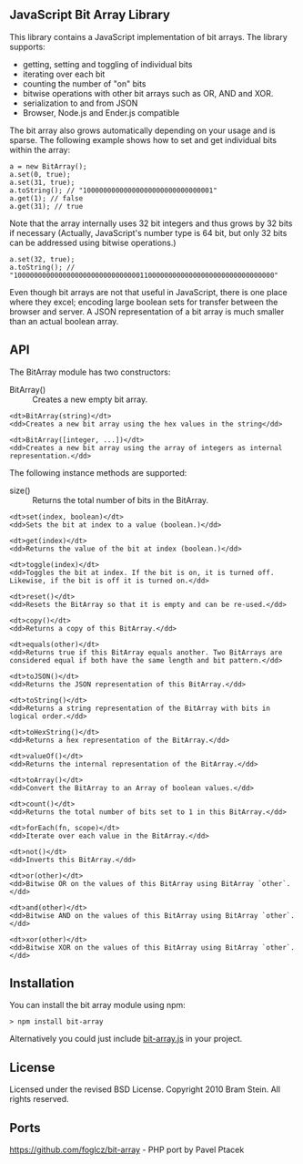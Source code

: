 ## JavaScript Bit Array Library

This library contains a JavaScript implementation of bit arrays. The library supports:

* getting, setting and toggling of individual bits
* iterating over each bit
* counting the number of "on" bits
* bitwise operations with other bit arrays such as OR, AND and XOR.
* serialization to and from JSON
* Browser, Node.js and Ender.js compatible

The bit array also grows automatically depending on your usage and is sparse. The following example shows how to set and get individual bits within the array:

    a = new BitArray();
    a.set(0, true);
    a.set(31, true);
    a.toString(); // "10000000000000000000000000000001"
    a.get(1); // false
    a.get(31); // true

Note that the array internally uses 32 bit integers and thus grows by 32 bits if necessary (Actually, JavaScript's number type is 64 bit, but only 32 bits can be addressed using bitwise operations.)

    a.set(32, true);
    a.toString(); // "1000000000000000000000000000000110000000000000000000000000000000"

Even though bit arrays are not that useful in JavaScript, there is one place where they excel; encoding large boolean sets for transfer between the browser and server. A JSON representation of a bit array is much smaller than an actual boolean array.

## API

The BitArray module has two constructors:

<dl>
    <dt>BitArray()</dt>
    <dd>Creates a new empty bit array.</dd>
    
    <dt>BitArray(string)</dt>
    <dd>Creates a new bit array using the hex values in the string</dd>

    <dt>BitArray([integer, ...])</dt>
    <dd>Creates a new bit array using the array of integers as internal representation.</dd>
</dl>

The following instance methods are supported:

<dl>
    <dt>size()</dt>
    <dd>Returns the total number of bits in the BitArray.</dd>

    <dt>set(index, boolean)</dt>
    <dd>Sets the bit at index to a value (boolean.)</dd>
    
    <dt>get(index)</dt>
    <dd>Returns the value of the bit at index (boolean.)</dd>

    <dt>toggle(index)</dt>
    <dd>Toggles the bit at index. If the bit is on, it is turned off. Likewise, if the bit is off it is turned on.</dd>
    
    <dt>reset()</dt>
    <dd>Resets the BitArray so that it is empty and can be re-used.</dd>

    <dt>copy()</dt>
    <dd>Returns a copy of this BitArray.</dd>
    
    <dt>equals(other)</dt>
    <dd>Returns true if this BitArray equals another. Two BitArrays are considered equal if both have the same length and bit pattern.</dd>
    
    <dt>toJSON()</dt>
    <dd>Returns the JSON representation of this BitArray.</dd>
    
    <dt>toString()</dt>
    <dd>Returns a string representation of the BitArray with bits in logical order.</dd>
    
    <dt>toHexString()</dt>
    <dd>Returns a hex representation of the BitArray.</dd>
    
    <dt>valueOf()</dt>
    <dd>Returns the internal representation of the BitArray.</dd>
    
    <dt>toArray()</dt>
    <dd>Convert the BitArray to an Array of boolean values.</dd>
    
    <dt>count()</dt>
    <dd>Returns the total number of bits set to 1 in this BitArray.</dd>
    
    <dt>forEach(fn, scope)</dt>
    <dd>Iterate over each value in the BitArray.</dd>

    <dt>not()</dt>
    <dd>Inverts this BitArray.</dd>
    
    <dt>or(other)</dt>
    <dd>Bitwise OR on the values of this BitArray using BitArray `other`.</dd>
    
    <dt>and(other)</dt>
    <dd>Bitwise AND on the values of this BitArray using BitArray `other`.</dd>
    
    <dt>xor(other)</dt>
    <dd>Bitwise XOR on the values of this BitArray using BitArray `other`.</dd>
</dl>

## Installation

You can install the bit array module using npm:

    > npm install bit-array

Alternatively you could just include [bit-array.js](lib/bit-array.js) in your project.

## License

Licensed under the revised BSD License. Copyright 2010 Bram Stein. All rights reserved.

Ports
-----
https://github.com/foglcz/bit-array - PHP port by Pavel Ptacek
